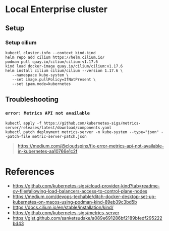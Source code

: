 # Local Enterprise cluster

## Setup

### Setup cilium
```
kubectl cluster-info --context kind-kind
helm repo add cilium https://helm.cilium.io/
podman pull quay.io/cilium/cilium:v1.17.6
kind load docker-image quay.io/cilium/cilium:v1.17.6
helm install cilium cilium/cilium --version 1.17.6 \
   --namespace kube-system \
   --set image.pullPolicy=IfNotPresent \
   --set ipam.mode=kubernetes

```

## Troubleshooting

### `error: Metrics API not available`

```
kubectl apply -f https://github.com/kubernetes-sigs/metrics-server/releases/latest/download/components.yaml
kubectl patch deployment metrics-server -n kube-system --type="json" --patch-file metric-server-patch.json
```

> https://medium.com/@cloudspinx/fix-error-metrics-api-not-available-in-kubernetes-aa10766e1c2f

# References
- https://github.com/kubernetes-sigs/cloud-provider-kind?tab=readme-ov-file#allowing-load-balancers-access-to-control-plane-nodes
- https://medium.com/devops-techable/ditch-docker-desktop-set-up-kubernetes-on-macos-using-podman-kind-89eb39c3bd5b
- https://docs.cilium.io/en/stable/installation/kind/
- https://github.com/kubernetes-sigs/metrics-server
- https://gist.github.com/sanketsudake/a089e691286bf2189bfedf295222bd43